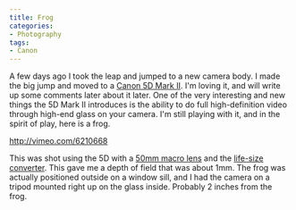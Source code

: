 ```yaml
---
title: Frog
categories:
- Photography
tags:
- Canon
---
```


A few days ago I took the leap and jumped to a new camera body. I made the big jump and moved to a [Canon 5D Mark II](http://www.usa.canon.com/consumer/controller?act=ModelInfoAct&fcategoryid=139&modelid=17662). I'm loving it, and will write up some comments later about it later.
One of the very interesting and new things the 5D Mark II introduces is the ability to do full high-definition video through high-end glass on your camera. I'm still playing with it, and in the spirit of play, here is a frog.

http://vimeo.com/6210668

This was shot using the 5D with a [50mm macro lens](http://www.usa.canon.com/consumer/controller?act=ModelInfoAct&fcategoryid=155&modelid=7323) and the [life-size converter](http://www.usa.canon.com/consumer/controller?act=ModelInfoAct&fcategoryid=155&modelid=8121). This gave me a depth of field that was about 1mm. The frog was actually positioned outside on a window sill, and I had the camera on a tripod mounted right up on the glass inside. Probably 2 inches from the frog.

